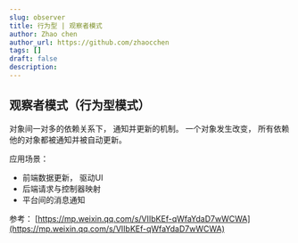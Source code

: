 ```yaml
---
slug: observer
title: 行为型 | 观察者模式
author: Zhao chen
author_url: https://github.com/zhaocchen
tags: []
draft: false
description: 
---
```


## 观察者模式（行为型模式）


对象间一对多的依赖关系下， 通知并更新的机制。 一个对象发生改变， 所有依赖他的对象都被通知并被自动更新。


应用场景：

- 前端数据更新， 驱动UI
- 后端请求与控制器映射
- 平台间的消息通知





参考：
[https://mp.weixin.qq.com/s/VIIbKEf-qWfaYdaD7wWCWA](https://mp.weixin.qq.com/s/VIIbKEf-qWfaYdaD7wWCWA)
